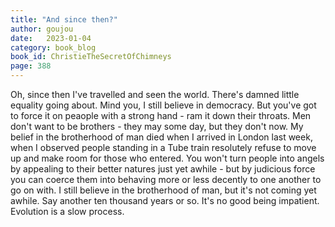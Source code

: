 ```yaml
---
title: "And since then?"
author: goujou
date:   2023-01-04
category: book_blog
book_id: ChristieTheSecretOfChimneys
page: 388
---
```

Oh, since then I've travelled and seen the world. There's damned little equality going about. Mind you, I still believe in democracy. But you've got to force it on peaople with a strong hand - ram it down their throats. Men don't want to be brothers - they may some day, but they don't now. My belief in the brotherhood of man died when I arrived in London last week, when I observed people standing in a Tube train resolutely refuse to move up and make room for those who entered. You won't turn people into angels by appealing to their better natures just yet awhile - but by judicious force you can coerce them into behaving more or less decently to one another to go on with. I still believe in the brotherhood of man, but it's not coming yet awhile. Say another ten thousand years or so. It's no good being impatient. Evolution is a slow process.
